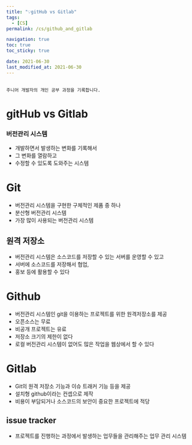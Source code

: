 ```yaml
---
title: "💡gitHub vs Gitlab"
tags:
  - [CS]
permalink: /cs/github_and_gitlab

navigation: true
toc: true
toc_sticky: true

date: 2021-06-30
last_modified_at: 2021-06-30
---
```


![]()

`주니어 개발자의 개인 공부 과정을 기록합니다.`

# gitHub vs Gitlab

### 버전관리 시스템

- 개발하면서 발생하는 변화를 기록해서
- 그 변화를 열람하고
- 수정할 수 있도록 도와주는 시스템

# Git

- 버전관리 시스템을 구현한 구체적인 제품 중 하나
- 분산형 버전관리 시스템
- 가장 많이 사용되는 버전관리 시스템

## 원격 저장소

- 버전관리 시스템은 소스코드를 저장할 수 있는 서버를 운영할 수 있고
- 서버에 소스코드를 저장해서 협업,
- 홍보 등에 활용할 수 있다

# Github

- 버전관리 시스템인 git을 이용하는 프로젝트를 위한 원격저장소를 제공
- 오픈소스는 무료
- 비공개 프로젝트는 유료
- 저장소 크기의 제한이 없다
- 로컬 버전관리 시스템이 없어도 많은 작업을 웹상에서 할 수 있다

# Gitlab

- Git의 원격 저장소 기능과 이슈 트래커 기능 등을 제공
- 설치형 github이라는 컨셉으로 제작
- 비용이 부담되거나 소스코드의 보안이 중요한 프로젝트에 적당

## issue tracker

- 프로젝트를 진행하는 과정에서 발생하는 업무들을 관리해주는 업무 관리 시스템
